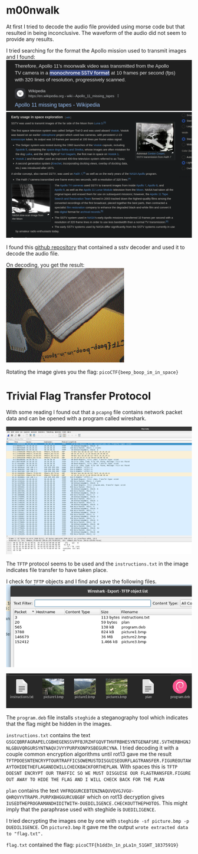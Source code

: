 # m00nwalk

At first I tried to decode the audio file provided using morse code but that resulted in being inconclusive. The waveform of the audio did not seem to provide any results.

I tried searching for the format the Apollo mission used to transmit images and I found:
![sstv](images/sstv.png)
![sstv space](images/sstvspace.png)

I found this [github repository](https://github.com/colaclanth/sstv) that contained a sstv decoder and used it to decode the audio file.

On decoding, you get the result:
![result](images/result.png)

Rotating the image gives you the flag: `picoCTF{beep_boop_im_in_space}`

# Trivial Flag Transfer Protocol

With some reading I found out that a `pcapng` file contains network packet data and can be opened with a program called wireshark.

![wireshark](images/wireshark.png)

The `TFTP` protocol seems to be used and the `instructions.txt` in the image indicates file transfer to have taken place.

I check for `TFTP` objects and I find and save the following files.
![tftp objects](images/tftpobjects.png)

![files](images/files.png)

The `program.deb` file installs `steghide` a steganography tool which indicates that the flag might be hidden in the images.

`instructions.txt` contains the text `GSGCQBRFAGRAPELCGBHEGENSSVPFBJRZHFGQVFTHVFRBHESYNTGENAFSRE.SVTHERBHGNJNLGBUVQRGURSYNTNAQVJVYYPURPXONPXSBEGURCYNA`. I tried decoding it with a couple common encryption algorithms until rot13 gave me the result `TFTPDOESNTENCRYPTOURTRAFFICSOWEMUSTDISGUISEOURFLAGTRANSFER.FIGUREOUTAWAYTOHIDETHEFLAGANDIWILLCHECKBACKFORTHEPLAN`. With spaces this is `TFTP DOESNT ENCRYPT OUR TRAFFIC SO WE MUST DISGUISE OUR FLAGTRANSFER.FIGURE OUT AWAY TO HIDE THE FLAG AND I WILL CHECK BACK FOR THE PLAN`

`plan` contains the text `VHFRQGURCEBTENZNAQUVQVGJVGU-QHRQVYVTRAPR.PURPXBHGGURCUBGBF` which on rot13 decryption gives `IUSEDTHEPROGRAMANDHIDITWITH-DUEDILIGENCE.CHECKOUTTHEPHOTOS`. This might imply that the paraphrase used with steghide is `DUEDILIGENCE`.

I tried decrypting the images one by one with `steghide -sf picture.bmp -p DUEDILIGENCE`. 
On `picture3.bmp` it gave me the output `wrote extracted data to "flag.txt".`

`flag.txt` contained the flag: `picoCTF{h1dd3n_1n_pLa1n_51GHT_18375919}`